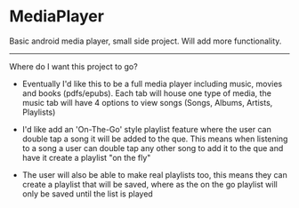 MediaPlayer
===========

Basic android media player, small side project. Will add more functionality.

--------------------------------------------------------------------------------
Where do I want this project to go? 

- Eventually I'd like this to be a full media player including music, movies and books (pdfs/epubs). 
Each tab will house one type of media, the music tab will have 4 options to view songs (Songs, Albums, Artists, Playlists)

- I'd like add an 'On-The-Go' style playlist feature where the user can double tap a song it will be added to the que.
This means when listening to a song a user can double tap any other song to add it to the que and have it create a playlist "on the fly"

- The user will also be able to make real playlists too, this means they can create a playlist that will be saved, where as the on the go playlist will only be saved until the list is played
